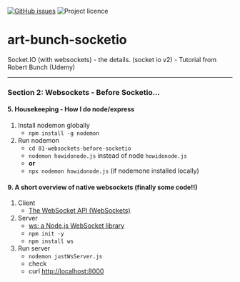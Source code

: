 [![GitHub issues](https://img.shields.io/github/issues/artshishkin/art-bunch-socketio)](https://github.com/artshishkin/art-bunch-socketio/issues)
![Project licence][licence]

# art-bunch-socketio

Socket.IO (with websockets) - the details. (socket io v2) - Tutorial from Robert Bunch (Udemy)

---

### Section 2: Websockets - Before Socketio...

#### 5. Housekeeping - How I do node/express

1. Install nodemon globally
    - `npm install -g nodemon`
2. Run nodemon
    - `cd 01-websockets-before-socketio`
    - `nodemon howidonode.js` instead of node `howidonode.js`
    - **or**
    - `npx nodemon howidonode.js` (if nodemone installed locally)

#### 9. A short overview of native websockets (finally some code!!)

1. Client
    - [The WebSocket API (WebSockets)](https://developer.mozilla.org/en-US/docs/Web/API/WebSockets_API)
2. Server
    - [ws: a Node.js WebSocket library](https://www.npmjs.com/package/ws)
    - `npm init -y`
    - `npm install ws`
3. Run server
    - `nodemon justWsServer.js`
    - check
    - curl [http://localhost:8000](http://localhost:8000)

[licence]: https://img.shields.io/github/license/artshishkin/art-bunch-socketio.svg